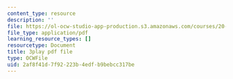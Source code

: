 ```yaml
---
content_type: resource
description: ''
file: https://ol-ocw-studio-app-production.s3.amazonaws.com/courses/20-219-becoming-the-next-bill-nye-writing-and-hosting-the-educational-show-january-iap-2015/2af8f41d7f92223b4edfb9bebcc317be_SAQxC4DHic0.pdf
file_type: application/pdf
learning_resource_types: []
resourcetype: Document
title: 3play pdf file
type: OCWFile
uid: 2af8f41d-7f92-223b-4edf-b9bebcc317be
---
```

